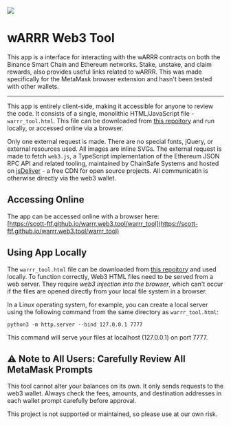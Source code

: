 
![](https://i.imgur.com/0tB0nNn.png)

# wARRR Web3 Tool

This app is a interface for interacting with the wARRR contracts on both the Binance Smart Chain and Ethereum networks. Stake, unstake, and claim rewards, also provides useful links related to wARRR. This was made specifically for the MetaMask browser extension and hasn't been tested with other wallets.

<hr />

This app is entirely client-side, making it accessible for anyone to review the code. It consists of a single, monolithic HTML/JavaScript file - `warrr_tool.html`. This file can be downloaded from [this repoitory](https://github.com/scott-ftf/warrr.web3.tool) and run locally, or accessed online via a browser.

Only one external request is made. There are no special fonts, jQuery, or external resources used. All images are inline SVGs. The external request is made to fetch `web3.js`, a TypeScript implementation of the Ethereum JSON RPC API and related tooling, maintained by ChainSafe Systems and hosted on [jsDeliver](https://www.jsdelivr.com/package/gh/ethereum/web3.js "jsDeliver") - a free CDN for open source projects. All communicatin is otherwise directly via the web3 wallet.


## Accessing Online

The app can be accessed online with a browser here:<br />
[https://scott-ftf.github.io/warrr.web3.tool/warrr_tool](https://scott-ftf.github.io/warrr.web3.tool/warrr_tool)


## Using App Locally

The `warrr_tool.html` file can be downloaded from [this repoitory](https://github.com/scott-ftf/warrr.web3.tool) and used locally. To function correctly, Web3 HTML files need to be served from a web server. They require *web3 injection into the browser*, which can't occur if the files are opened directly from your local file system in a browser. 

In a Linux operating system, for example, you can create a local server using the following command from the same directory as `warrr_tool.html`: 

```shell 
python3 -m http.server --bind 127.0.0.1 7777
```

This command will serve your files at localhost (127.0.0.1) on port 7777.


## ⚠️ Note to All Users: Carefully Review All MetaMask Prompts

This tool cannot alter your balances on its own. It only sends requests to the web3 wallet. Always check the fees, amounts, and destination addresses in each wallet prompt carefully before approval. 

This project is not supported or maintained, so please use at our own risk.